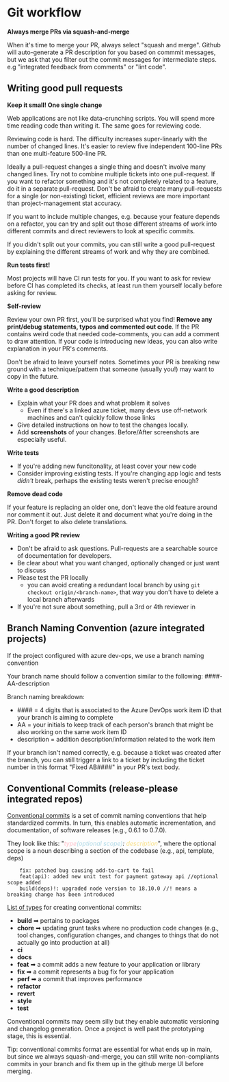 # Git workflow

**Always merge PRs via squash-and-merge**

When it's time to merge your PR, always select "squash and merge". Github will auto-generate a PR description for you based on commmit messages, but we ask that you filter out the commit messages for intermediate steps. e.g "integrated feedback from comments" or "lint code".

## Writing good pull requests 

**Keep it small! One single change**

Web applications are not like data-crunching scripts. You will spend more time reading code than writing it. The same goes for reviewing code. 

Reviewing code is hard. The difficulty increases super-linearly with the number of changed lines. It's easier to review five independent 100-line PRs than one multi-feature 500-line PR.

Ideally a pull-request changes a single thing and doesn't involve many changed lines. Try not to combine multiple tickets into one pull-request. If you want to refactor something and it's not completely related to a feature, do it in a separate pull-request. Don't be afraid to create many pull-requests for a single (or non-existing) ticket, efficient reviews are more important than project-management stat accuracy. 

If you want to include multiple changes, e.g. because your feature depends on a refactor, you can try and split out those different streams of work into different commits and direct reviewers to look at specific commits.

If you didn't split out your commits, you can still write a good pull-request by explaining the different streams of work and why they are combined.


**Run tests first!**

Most projects will have CI run tests for you. If you want to ask for review before CI has completed its checks, at least run them yourself locally before asking for review.

**Self-review**

Review your own PR first, you'll be surprised what you find! **Remove any print/debug statements, typos and commented out code**. If the PR contains weird code that needed code-comments, you can add a comment to draw attention. If your code is introducing new ideas, you can also write explanation in your PR's comments. 

Don't be afraid to leave yourself notes. Sometimes your PR is breaking new ground with a technique/pattern that someone (usually you!) may want to copy in the future. 


**Write a good description**

- Explain what your PR does and what problem it solves
    - Even if there's a linked azure ticket, many devs use off-network machines and can't quickly follow those links
- Give detailed instructions on how to test the changes locally.
- Add **screenshots** of your changes. Before/After screenshots are especially useful.


**Write tests**

- If you're adding new funcitonality, at least cover your new code
- Consider improving existing tests. If you're changing app logic and tests _didn't_ break, perhaps the existing tests weren't precise enough? 


**Remove dead code**

If your feature is replacing an older one, don't leave the old feature around nor comment it out. Just delete it and document what you're doing in the PR. Don't forget to also delete translations. 

**Writing a good PR review**

- Don't be afraid to ask questions. Pull-requests are a searchable source of documentation for developers. 
- Be clear about what you want changed, optionally changed or just want to discuss 
- Please test the PR locally
    - you can avoid creating a redundant local branch by using `git checkout origin/<branch-name>`, that way you don't have to delete a local branch afterwards
- If you're not sure about something, pull a 3rd or 4th reviewer in


## Branch Naming Convention (azure integrated projects)

If the project configured with azure dev-ops, we use a branch naming convention

Your branch name should follow a convention similar to the following:
\####-AA-description

Branch naming breakdown:

- \#### = 4 digits that is associated to the Azure DevOps work item ID that your branch is aiming to complete
- AA = your initials to keep track of each person's branch that might be also working on the same work item ID
- description = addition description/information related to the work item


If your branch isn't named correctly, e.g. because a ticket was created after the branch, you can still trigger a link to a ticket by including the ticket number in this format "Fixed AB####" in your PR's text body. 


## Conventional Commits (release-please integrated repos)

[Conventional commits](https://www.conventionalcommits.org/en/v1.0.0/) is a set of commit naming conventions that help standardized commits. In turn, this enables automatic incrementation, and documentation, of software releases (e.g., 0.6.1 to 0.7.0).

They look like this: "<span style="color: pink"><i>type</span><span style="color: lightblue">(optional scope)</span>: <span style="color: #F8DE7E">description</span></i>", where the optional scope is a noun describing a section of the codebase (e.g., api, template, deps)

```
    fix: patched bug causing add-to-cart to fail
    feat(api): added new unit test for payment gateway api //optional scope added
    build(deps)!: upgraded node version to 18.10.0 //! means a breaking change has been introduced
```

[List of types](https://github.com/pvdlg/conventional-commit-types#commit-types) for creating conventional commits:

- <b>build</b> ➡ pertains to packages
- <b>chore</b> ➡ updating grunt tasks where no production code changes (e.g., tool changes, configuration changes, and changes to things that do not actually go into production at all)
- <b>ci</b>
- <b>docs</b>
- <b>feat</b> ➡ a commit adds a new feature to your application or library
- <b>fix</b> ➡ a commit represents a bug fix for your application
- <b>perf</b> ➡ a commit that improves performance
- <b>refactor</b>
- <b>revert</b>
- <b>style</b>
- <b>test</b>

Conventional commits may seem silly but they enable automatic versioning and changelog generation. Once a project is well past the prototyping stage, this is essential. 

Tip: conventional commits format are essential for what ends up in main, but since we always squash-and-merge, you can still write non-compliants commits in your branch and fix them up in the github merge UI before merging. 

